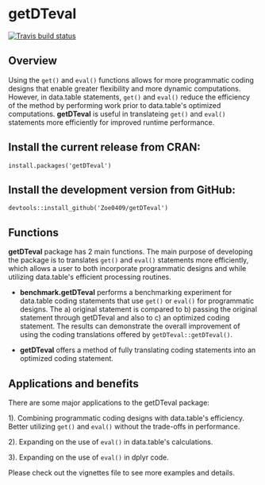 # getDTeval

[![Travis build status](https://travis-ci.org/Zoe0409/getDTeval.svg?branch=master)](https://travis-ci.org/Zoe0409/getDTeval)

## Overview  ##

Using the `get()` and `eval()` functions allows for more programmatic coding designs that enable greater flexibility and more dynamic computations. However, in data.table statements, `get()` and `eval()` reduce the efficiency of the method by performing work prior to data.table's optimized computations. **getDTeval** is useful in translateing `get()` and `eval()` statements more efficiently for improved runtime performance.

## Install the current release from CRAN: ##
`install.packages('getDTeval')`

## Install the development version from GitHub: ##
`devtools::install_github('Zoe0409/getDTeval')`

## Functions ##

**getDTeval** package has 2 main functions. The main purpose of developing the package is to translates `get()` and `eval()` statements more efficiently, which allows a user to both incorporate programmatic designs and while utilizing data.table's efficient processing routines.

 - **benchmark.getDTeval** performs a benchmarking experiment for data.table coding statements that use `get()` or `eval()` for programmatic designs.  The a) original statement is compared to b) passing the original statement through getDTeval and also to c) an optimized coding statement.  The results can demonstrate the overall improvement of using the coding translations offered by `getDTeval::getDTeval()`.

 - **getDTeval** offers a method of fully translating coding statements into an optimized coding statement.

## Applications and benefits ##

There are some major applications to the getDTeval package:

1). Combining programmatic coding designs with data.table's efficiency. Better utilizing `get()` and `eval()` without the trade-offs in performance.

2). Expanding on the use of `eval()` in data.table's calculations.

3). Expanding on the use of `eval()` in dplyr code.

Please check out the vignettes file to see more examples and details.
